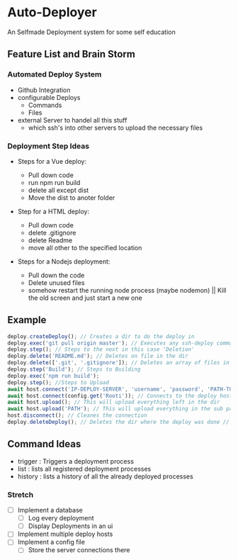 # Auto-Deployer

An Selfmade Deployment system for some self education

## Feature List and Brain Storm

### Automated Deploy System

- Github Integration
- configurable Deploys
  - Commands
  - Files
- external Server to handel all this stuff
  - which ssh's into other servers to upload the necessary files

### Deployment Step Ideas

- Steps for a Vue deploy:

  - Pull down code
  - run npm run build
  - delete all except dist
  - Move the dist to anoter folder

- Step for a HTML deploy:

  - Pull down code
  - delete .gitignore
  - delete Readme
  - move all other to the specified location

- Steps for a Nodejs deployment:
  - Pull down the code
  - Delete unused files
  - somehow restart the running node process (maybe nodemon) || Kill the old screen and just start a new one

## Example

```js
deploy.createDeploy(); // Creates a dir to do the deploy in
deploy.exec('git pull origin master'); // Executes any ssh-deploy command in the dir
deploy.step(); // Steps to the next in this case 'Deletion'
deploy.delete('README.md'); // Deletes on file in the dir
deploy.delete(['.git', '.gitignore']); // Deletes an array of files in the dir
deploy.step('Build'); // Steps to Building
deploy.exec('npm run build');
deploy.step(); //Steps to Upload
await host.connect('IP-DEPLOY-SERVER', 'username', 'password', 'PATH-TO-DIR'); // Connects to the deploy host and decides the path to upload in this case: /var/ww/html/proj
await host.connect(config.get('Rooti')); // Connects to the deploy host and decides the path to upload in this case: /var/ww/html/proj
await host.upload(); // This will upload everything left in the dir
await host.upload('PATH'); // This will upload everything in the sub path of the deploy dir
host.disconnect(); // Cleanes the connection
deploy.deleteDeploy(); // Deletes the dir where the deploy was done // A Boolean if should save or not
```

## Command Ideas

- trigger : Triggers a deployment process
- list : lists all registered deployment processes
- history : lists a history of all the already deployed processes

### Stretch

- [ ] Implement a database
  - [ ] Log every deployment
  - [ ] Display Deployments in an ui
- [ ] Implement multiple deploy hosts
- [ ] Implement a config file
  - [ ] Store the server connections there

